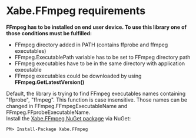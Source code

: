 Xabe.FFmpeg requirements
========================

**FFmpeg has to be installed on end user device. To use this library one of those conditions must be fulfilled:**

*   FFmpeg directory added in PATH (contains ffprobe and ffmpeg executables)
*   FFmpeg.ExecutablePath variable has to be set to FFmpeg directory path
*   FFmpeg executables have to be in the same directory with application executable
*   FFmpeg executables could be downloaded by using **FFmpeg.GetLatestVersion()**

  
Default, the library is trying to find FFmpeg executables names containing "ffprobe", "ffmpeg". This function is case insensitive. Those names can be changed in FFmpeg.FFmpegExecutableName and FFmpeg.FFprobeExecutableName.  
Install the [Xabe.FFmpeg NuGet package](https://www.nuget.org/packages/Xabe.FFmpeg) via NuGet:

    PM> Install-Package Xabe.FFmpeg
    
